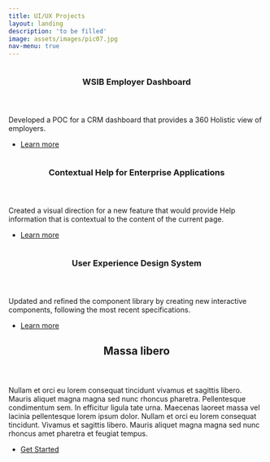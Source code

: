 ```yaml
---
title: UI/UX Projects
layout: landing
description: 'to be filled'
image: assets/images/pic07.jpg
nav-menu: true
---
```


<!-- Main -->
<div id="main">

<!-- One 
<section id="one">
	<div class="inner">
  </div>
</section> -->

<!-- Two -->
<section id="two" class="spotlights">
  <section>
    <a href="crm.html" class="image">
			<img src="{% link assets/images/Dashboard.jpg %}" alt="" data-position="25% 25%" />
		</a>
		<div class="content">
			<div class="inner">
				<header class="major">
					<h3>WSIB Employer Dashboard</h3>
				</header>
				<p>Developed a POC for a CRM dashboard that provides a 360 Holistic view of employers.</p>
				<ul class="actions">
					<li><a href="crm.html" class="button">Learn more</a></li>
				</ul>
			</div>
		</div>
	</section>
	<section>
		<a href="contextual_help.html" class="image">
			<img src="{% link assets/images/help thumb.png %}" alt="" data-position="25% 25%" />
		</a>
		<div class="content">
			<div class="inner">
				<header class="major">
					<h3>Contextual Help for Enterprise Applications</h3>
				</header>
				<p>Created a visual direction for a new feature that would provide Help information that is contextual to the content of the current page.</p>
				<ul class="actions">
					<li><a href="contextual_help.html" class="button">Learn more</a></li>
				</ul>
			</div>
		</div>
	</section>
	<section>
		<a href="design_system.html" class="image">
			<img src="{% link assets/images/design system thumb.png %}" alt="" data-position="top center" />
		</a>
		<div class="content">
			<div class="inner">
				<header class="major">
					<h3>User Experience Design System</h3>
				</header>
				<p>Updated and refined the component library by creating new interactive components, following the most recent specifications.</p>
				<ul class="actions">
					<li><a href="design_system.html" class="button">Learn more</a></li>
				</ul>
			</div>
		</div>
	</section>
</section>

<!-- Three -->
<section id="three">
	<div class="inner">
		<header class="major">
			<h2>Massa libero</h2>
		</header>
		<p>Nullam et orci eu lorem consequat tincidunt vivamus et sagittis libero. Mauris aliquet magna magna sed nunc rhoncus pharetra. Pellentesque condimentum sem. In efficitur ligula tate urna. Maecenas laoreet massa vel lacinia pellentesque lorem ipsum dolor. Nullam et orci eu lorem consequat tincidunt. Vivamus et sagittis libero. Mauris aliquet magna magna sed nunc rhoncus amet pharetra et feugiat tempus.</p>
		<ul class="actions">
			<li><a href="generic.html" class="button next">Get Started</a></li>
		</ul>
	</div>
</section>

</div>
